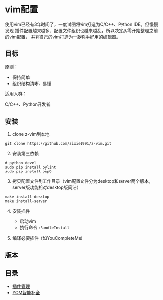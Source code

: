 vim配置
====

使用vim已经有3年时间了，一度试图将vim打造为C/C++、Python IDE。但慢慢发现
插件配置越来越多、配置文件组织也越来越乱，所以决定从零开始整理之前的vim配置，
并将自己的vim打造为一款称手好用的编辑器。

目标
----

原则：

*    保持简单
*    组织结构清晰、易懂

适用人群：

C/C++、Python开发者

安装
----

1.  clone z-vim到本地
```
git clone https://github.com/zixie1991/z-vim.git
```

2.  安装第三依赖
```
# python devel
sudo pip install pylint
sudo pip install pep8
```

3.  拷贝配置文件到工作目录（vim配置文件分为desktop和server两个版本，server版功能相对desktop版简洁）
```
make install-desktop
make install-server
```

4.  安装插件
    +   启动vim
    +   执行命令 `:BundleInstall`

5.  编译必要插件（如YouCompleteMe）

版本
----

目录
----

*   [插件管理](docs/plugin.md)
*   [YCM智能补全](docs/youcompleteme.md)
